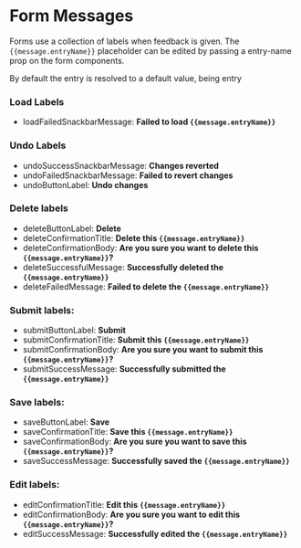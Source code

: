 # Form Messages

Forms use a collection of labels when feedback is given. The `{{message.entryName}}` placeholder can be edited by passing a entry-name prop on the form components.

By default the entry is resolved to a default value, being entry

### Load Labels

- loadFailedSnackbarMessage: **Failed to load `{{message.entryName}}`**

### Undo Labels

- undoSuccessSnackbarMessage: **Changes reverted**
- undoFailedSnackbarMessage: **Failed to revert changes**
- undoButtonLabel: **Undo changes**

### Delete labels

- deleteButtonLabel: **Delete**
- deleteConfirmationTitle: **Delete this `{{message.entryName}}`**
- deleteConfirmationBody: **Are you sure you want to delete this `{{message.entryName}}`?**
- deleteSuccessfulMessage: **Successfully deleted the `{{message.entryName}}`**
- deleteFailedMessage: **Failed to delete the `{{message.entryName}}`**

### Submit labels:

- submitButtonLabel: **Submit**
- submitConfirmationTitle: **Submit this `{{message.entryName}}`**
- submitConfirmationBody: **Are you sure you want to submit this `{{message.entryName}}`?**
- submitSuccessMessage: **Successfully submitted the `{{message.entryName}}`**

### Save labels:

- saveButtonLabel: **Save**
- saveConfirmationTitle: **Save this `{{message.entryName}}`**
- saveConfirmationBody: **Are you sure you want to save this `{{message.entryName}}`?**
- saveSuccessMessage: **Successfully saved the `{{message.entryName}}`**

### Edit labels:

- editConfirmationTitle: **Edit this `{{message.entryName}}`**
- editConfirmationBody: **Are you sure you want to edit this `{{message.entryName}}`?**
- editSuccessMessage: **Successfully edited the `{{message.entryName}}`**
